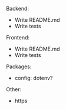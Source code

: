 Backend:
  - Write README.md
  - Write tests
    
Frontend:
  - Write README.md
  - Write tests

Packages:
  - config: dotenv?

Other:
  - https
